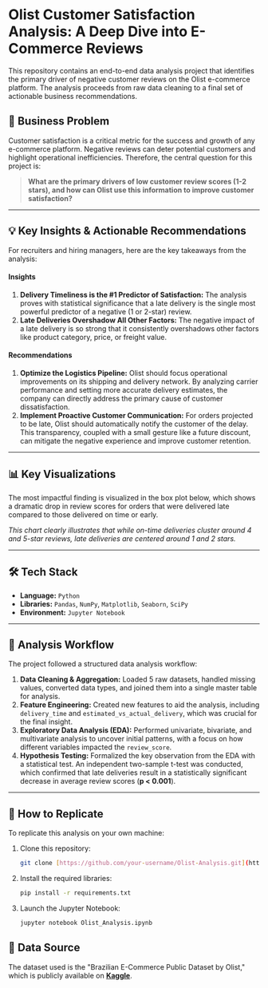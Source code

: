 # Olist Customer Satisfaction Analysis: A Deep Dive into E-Commerce Reviews

This repository contains an end-to-end data analysis project that identifies the primary driver of negative customer reviews on the Olist e-commerce platform. The analysis proceeds from raw data cleaning to a final set of actionable business recommendations.

## 🎯 Business Problem

Customer satisfaction is a critical metric for the success and growth of any e-commerce platform. Negative reviews can deter potential customers and highlight operational inefficiencies. Therefore, the central question for this project is:

> **What are the primary drivers of low customer review scores (1-2 stars), and how can Olist use this information to improve customer satisfaction?**

---

## 💡 Key Insights & Actionable Recommendations

For recruiters and hiring managers, here are the key takeaways from the analysis:

#### Insights
1.  **Delivery Timeliness is the #1 Predictor of Satisfaction:** The analysis proves with statistical significance that a late delivery is the single most powerful predictor of a negative (1 or 2-star) review.
2.  **Late Deliveries Overshadow All Other Factors:** The negative impact of a late delivery is so strong that it consistently overshadows other factors like product category, price, or freight value.

#### Recommendations
1.  **Optimize the Logistics Pipeline:** Olist should focus operational improvements on its shipping and delivery network. By analyzing carrier performance and setting more accurate delivery estimates, the company can directly address the primary cause of customer dissatisfaction.
2.  **Implement Proactive Customer Communication:** For orders projected to be late, Olist should automatically notify the customer of the delay. This transparency, coupled with a small gesture like a future discount, can mitigate the negative experience and improve customer retention.

---

## 📊 Key Visualizations

The most impactful finding is visualized in the box plot below, which shows a dramatic drop in review scores for orders that were delivered late compared to those delivered on time or early.


*This chart clearly illustrates that while on-time deliveries cluster around 4 and 5-star reviews, late deliveries are centered around 1 and 2 stars.*

---

## 🛠️ Tech Stack

* **Language:** `Python`
* **Libraries:** `Pandas`, `NumPy`, `Matplotlib`, `Seaborn`, `SciPy`
* **Environment:** `Jupyter Notebook`

---

## 🔬 Analysis Workflow

The project followed a structured data analysis workflow:

1.  **Data Cleaning & Aggregation:** Loaded 5 raw datasets, handled missing values, converted data types, and joined them into a single master table for analysis.
2.  **Feature Engineering:** Created new features to aid the analysis, including `delivery_time` and `estimated_vs_actual_delivery`, which was crucial for the final insight.
3.  **Exploratory Data Analysis (EDA):** Performed univariate, bivariate, and multivariate analysis to uncover initial patterns, with a focus on how different variables impacted the `review_score`.
4.  **Hypothesis Testing:** Formalized the key observation from the EDA with a statistical test. An independent two-sample t-test was conducted, which confirmed that late deliveries result in a statistically significant decrease in average review scores (**p < 0.001**).

---

## 🚀 How to Replicate

To replicate this analysis on your own machine:

1.  Clone this repository:
    ```bash
    git clone [https://github.com/your-username/Olist-Analysis.git](https://github.com/your-username/Olist-Analysis.git)
    ```
2.  Install the required libraries:
    ```bash
    pip install -r requirements.txt
    ```
3.  Launch the Jupyter Notebook:
    ```bash
    jupyter notebook Olist_Analysis.ipynb
    ```

## 📂 Data Source

The dataset used is the "Brazilian E-Commerce Public Dataset by Olist," which is publicly available on **[Kaggle](https://www.kaggle.com/datasets/olistbr/brazilian-ecommerce)**.